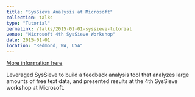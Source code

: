 ```yaml
---
title: "SysSieve Analysis at Microsoft"
collection: talks
type: "Tutorial"
permalink: /talks/2015-01-01-syssieve-tutorial
venue: "Microsoft 4th SysSieve Workshop"
date: 2015-01-01
location: "Redmond, WA, USA"
---
```


[More information here](http://exampleurl.com)

Leveraged SysSieve to build a feedback analysis tool that analyzes large amounts of free text data, and presented results at the 4th SysSieve workshop at Microsoft.
